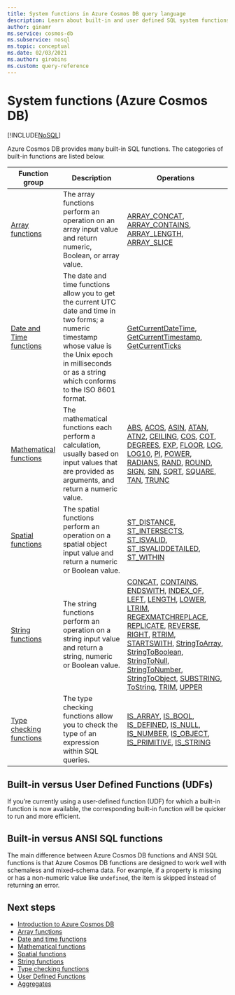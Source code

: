 ```yaml
---
title: System functions in Azure Cosmos DB query language
description: Learn about built-in and user defined SQL system functions in Azure Cosmos DB.
author: ginamr
ms.service: cosmos-db
ms.subservice: nosql
ms.topic: conceptual
ms.date: 02/03/2021
ms.author: girobins
ms.custom: query-reference
---
```

# System functions (Azure Cosmos DB)
[!INCLUDE[NoSQL](../../includes/appliesto-nosql.md)]

 Azure Cosmos DB provides many built-in SQL functions. The categories of built-in functions are listed below.  
  
|Function group|Description|Operations|  
|--------------|-----------------|-----------------| 
|[Array functions](array-functions.md)|The array functions perform an operation on an array input value and return numeric, Boolean, or array value. | [ARRAY_CONCAT](array-concat.md), [ARRAY_CONTAINS](array-contains.md), [ARRAY_LENGTH](array-length.md), [ARRAY_SLICE](array-slice.md) |
|[Date and Time functions](date-time-functions.md)|The date and time functions allow you to get the current UTC date and time in two forms; a numeric timestamp whose value is the Unix epoch in milliseconds or as a string which conforms to the ISO 8601 format. | [GetCurrentDateTime](getcurrentdatetime.md), [GetCurrentTimestamp](getcurrenttimestamp.md), [GetCurrentTicks](getcurrentticks.md) |
|[Mathematical functions](mathematical-functions.md)|The mathematical functions each perform a calculation, usually based on input values that are provided as arguments, and return a numeric value. | [ABS](abs.md), [ACOS](acos.md), [ASIN](asin.md), [ATAN](atan.md), [ATN2](atn2.md), [CEILING](ceiling.md), [COS](cos.md), [COT](cot.md), [DEGREES](degrees.md), [EXP](exp.md), [FLOOR](floor.md), [LOG](log.md), [LOG10](log10.md), [PI](pi.md), [POWER](power.md), [RADIANS](radians.md), [RAND](rand.md), [ROUND](round.md), [SIGN](sign.md), [SIN](sin.md), [SQRT](sqrt.md), [SQUARE](square.md), [TAN](tan.md), [TRUNC](trunc.md) |
|[Spatial functions](spatial-functions.md)|The spatial functions perform an operation on a spatial object input value and return a numeric or Boolean value. | [ST_DISTANCE](st-distance.md), [ST_INTERSECTS](st-intersects.md), [ST_ISVALID](st-isvalid.md), [ST_ISVALIDDETAILED](st-isvaliddetailed.md), [ST_WITHIN](st-within.md) |
|[String functions](string-functions.md)|The string functions perform an operation on a string input value and return a string, numeric or Boolean value. | [CONCAT](concat.md), [CONTAINS](contains.md), [ENDSWITH](endswith.md), [INDEX_OF](index-of.md), [LEFT](left.md), [LENGTH](length.md), [LOWER](lower.md), [LTRIM](ltrim.md), [REGEXMATCH](regexmatch.md)[REPLACE](replace.md), [REPLICATE](replicate.md), [REVERSE](reverse.md), [RIGHT](right.md), [RTRIM](rtrim.md), [STARTSWITH](startswith.md), [StringToArray](stringtoarray.md), [StringToBoolean](stringtoboolean.md), [StringToNull](stringtonull.md), [StringToNumber](stringtonumber.md), [StringToObject](stringtoobject.md), [SUBSTRING](substring.md), [ToString](tostring.md), [TRIM](trim.md), [UPPER](upper.md) |
|[Type checking functions](type-checking-functions.md)|The type checking functions allow you to check the type of an expression within SQL queries. | [IS_ARRAY](is-array.md), [IS_BOOL](is-bool.md), [IS_DEFINED](is-defined.md), [IS_NULL](is-null.md), [IS_NUMBER](is-number.md), [IS_OBJECT](is-object.md), [IS_PRIMITIVE](is-primitive.md), [IS_STRING](is-string.md) |

## Built-in versus User Defined Functions (UDFs)

If you’re currently using a user-defined function (UDF) for which a built-in function is now available, the corresponding built-in function will be quicker to run and more efficient.

## Built-in versus ANSI SQL functions

The main difference between Azure Cosmos DB functions and ANSI SQL functions is that Azure Cosmos DB functions are designed to work well with schemaless and mixed-schema data. For example, if a property is missing or has a non-numeric value like `undefined`, the item is skipped instead of returning an error.

## Next steps

- [Introduction to Azure Cosmos DB](../../introduction.md)
- [Array functions](array-functions.md)
- [Date and time functions](date-time-functions.md)
- [Mathematical functions](mathematical-functions.md)
- [Spatial functions](spatial-functions.md)
- [String functions](string-functions.md)
- [Type checking functions](type-checking-functions.md)
- [User Defined Functions](udfs.md)
- [Aggregates](aggregate-functions.md)
